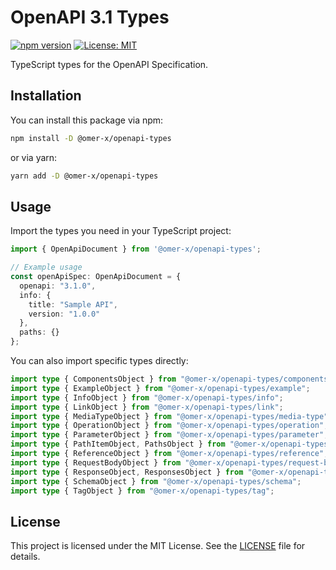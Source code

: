 # OpenAPI 3.1 Types

[![npm version](https://badge.fury.io/js/%40omer-x%2Fopenapi-types.svg)](https://badge.fury.io/js/%40omer-x%2Fopenapi-types)
[![License: MIT](https://img.shields.io/badge/License-MIT-yellow.svg)](https://opensource.org/licenses/MIT)

TypeScript types for the OpenAPI Specification.

## Installation

You can install this package via npm:

```bash
npm install -D @omer-x/openapi-types
```

or via yarn:

```bash
yarn add -D @omer-x/openapi-types
```

## Usage

Import the types you need in your TypeScript project:

```typescript
import { OpenApiDocument } from '@omer-x/openapi-types';

// Example usage
const openApiSpec: OpenApiDocument = {
  openapi: "3.1.0",
  info: {
    title: "Sample API",
    version: "1.0.0"
  },
  paths: {}
};
```

You can also import specific types directly:

```typescript
import type { ComponentsObject } from "@omer-x/openapi-types/components";
import type { ExampleObject } from "@omer-x/openapi-types/example";
import type { InfoObject } from "@omer-x/openapi-types/info";
import type { LinkObject } from "@omer-x/openapi-types/link";
import type { MediaTypeObject } from "@omer-x/openapi-types/media-type";
import type { OperationObject } from "@omer-x/openapi-types/operation";
import type { ParameterObject } from "@omer-x/openapi-types/parameter";
import type { PathItemObject, PathsObject } from "@omer-x/openapi-types/paths";
import type { ReferenceObject } from "@omer-x/openapi-types/reference";
import type { RequestBodyObject } from "@omer-x/openapi-types/request-body";
import type { ResponseObject, ResponsesObject } from "@omer-x/openapi-types/response";
import type { SchemaObject } from "@omer-x/openapi-types/schema";
import type { TagObject } from "@omer-x/openapi-types/tag";
```

## License

This project is licensed under the MIT License. See the [LICENSE](LICENSE) file for details.
